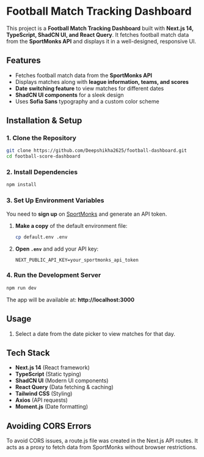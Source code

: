 # Football Match Tracking Dashboard

This project is a **Football Match Tracking Dashboard** built with **Next.js 14, TypeScript, ShadCN UI, and React Query**. It fetches football match data from the **SportMonks API** and displays it in a well-designed, responsive UI.

## **Features**
- Fetches football match data from the **SportMonks API**
- Displays matches along with **league information, teams, and scores**
- **Date switching feature** to view matches for different dates
- **ShadCN UI components** for a sleek design
- Uses **Sofia Sans** typography and a custom color scheme

## **Installation & Setup**
### **1. Clone the Repository**
```sh
git clone https://github.com/Deepshikha2625/football-dashboard.git
cd football-score-dashboard
```

### **2. Install Dependencies**
```sh
npm install
```

### **3. Set Up Environment Variables**
You need to **sign up** on [SportMonks](https://www.sportmonks.com/) and generate an API token.

1. **Make a copy** of the default environment file:
   ```sh
   cp default.env .env
   ```
2. **Open `.env`** and add your API key:
   ```env
   NEXT_PUBLIC_API_KEY=your_sportmonks_api_token
   ```

### **4. Run the Development Server**
```sh
npm run dev
```

The app will be available at: **http://localhost:3000**

## **Usage**
1. Select a date from the date picker to view matches for that day.


## **Tech Stack**
- **Next.js 14** (React framework)
- **TypeScript** (Static typing)
- **ShadCN UI** (Modern UI components)
- **React Query** (Data fetching & caching)
- **Tailwind CSS** (Styling)
- **Axios** (API requests)
- **Moment.js** (Date formatting)

## Avoiding CORS Errors
To avoid CORS issues, a route.js file was created in the Next.js API routes. It acts as a proxy to fetch data from SportMonks without browser restrictions.

